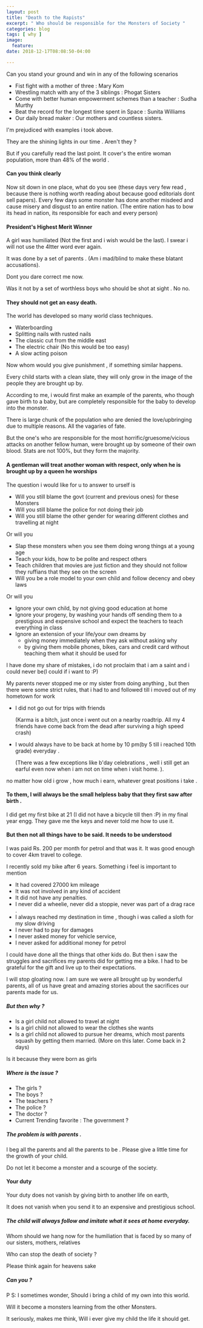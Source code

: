 ```yaml
---
layout: post
title: "Death to the Rapists"
excerpt: " Who should be responsible for the Monsters of Society "
categories: blog
tags: [ why ]
image:
  feature:
date: 2018-12-17T08:08:50-04:00

---
```


Can you stand your ground and win in any of the following scenarios
- Fist fight with a mother of three : Mary Kom
- Wrestling match with any of the 3 siblings : Phogat Sisters
- Come with better human empowerment schemes than a teacher : Sudha Murthy
- Beat the record for the longest time spent in Space : Sunita Williams
- Our daily bread maker : Our mothers and countless sisters.


I'm prejudiced with examples i took above.

They are the shining lights in our time . Aren't they ?

But if you carefully read the last point. It cover's the entire woman population,
more than 48% of the world .


#### Can you think clearly

Now sit down in one place, what do you see (these days very few read , because there is nothing worth reading about because good editorials dont sell papers).
Every few days some monster has done another misdeed and cause misery and disgust to an entire nation. (The entire nation has to bow its head in nation, its responsible for each and every person)



#### President's Highest Merit Winner

A girl was humiliated (Not the first and i wish would be the last). I swear i  will not use the 4ltter word ever again.

It was done by a set of parents . (Am i mad/blind to make these blatant accusations).

Dont you dare correct me now.

Was it not by a set of worthless boys who should be shot at sight .
No no.

#### They should not get an easy death.

The world has developed so many world class techniques.
- Waterboarding
- Splitting nails with rusted nails
- The classic cut from the middle east
- The electric chair (No this would be too easy)
- A slow acting poison

Now whom would you give punishment , if something similar happens.

Every child starts with a clean slate, they will only grow in the image of the people they are brought up by.

According to me, i would first make an example of the parents,
who though gave birth to a baby, but are completely responsible for the
baby to develop into the monster.


There is large chunk of the population who are denied the love/upbringing due to multiple reasons. All the vagaries of fate.

But the one's who are responsible for the most horrific/gruesome/vicious attacks on another
fellow human, were brought up by someone of their own blood.
Stats are not 100%, but they form the majority.


#### A gentleman will treat another woman with respect, only when he is brought up by a queen he worships




The question i would like for u to answer to urself is

- Will you still blame the govt (current and previous ones) for these Monsters
- Will you still blame the police for not doing their job
- Will you still blame the other gender for wearing different clothes and travelling at night

Or will you
- Slap these monsters when you see them doing wrong things at a young age
- Teach your kids, how to be polite and respect others
- Teach children that movies are just fiction and they should not follow they ruffians that they see on the screen
- Will you be a role model to your own child and follow decency and obey laws

Or will you
- Ignore your own child, by not giving good education at home
- Ignore your progeny, by washing your hands off sending them to a prestigious and expensive school and expect the teachers to teach everything in class
- Ignore an extension of your life/your own dreams by
  - giving money immediately when they ask without asking why
  - by giving them mobile phones, bikes, cars and credit card without teaching them what it should be used for



I have done my share of mistakes, i do not proclaim that i am a saint and i could never be(I could if i want to :P)


My parents never stopped me or my sister from doing anything , but then there were some strict rules, that i had to and followed till i moved out of my hometown for work
- I did not go out for trips with friends

  (Karma is a bitch, just once i went out on a nearby roadtrip. All my 4 friends have come back from the dead after surviving a high speed crash)
- I would always have to be back at home by 10 pm(by 5 till i reached 10th grade) everyday .

  (There was a few exceptions like b'day celebrations , well i still get an earful even now when i am not on time when i visit home. ).


no matter how old i grow , how much i earn, whatever great positions i take .

#### To them, I will always be the small helpless baby that they first saw after birth .



I did get my first bike at 21 (I did not have a bicycle till then :P) in my final year engg.
They gave me the keys and never told me how to use it.

#### But then not all things have to be said. It needs to be understood  

I was paid Rs. 200 per month for petrol and that was it. It was good enough to cover 4km travel to college.

I recently sold my bike after 6 years. Something i feel is important to mention
- It had covered 27000 km mileage
- It was not involved in any kind of accident
- It did not have any penalties.
- I never did a wheelie, never did a stoppie, never was part of a drag race .
- I always reached my destination in time , though i was called a sloth for my slow driving
- I never had to pay for damages
- I never asked money for vehicle service,
- I never asked for additional money for petrol

I could have done all the things that other kids do. But then i saw the struggles and sacrifices my parents did for getting me a bike. I had to be grateful for the gift and live up to their expectations.


I will stop gloating now. I am sure we were all brought up by wonderful parents,
  all of us have great and amazing stories about the sacrifices our parents made for us.



##### But then why ?
- Is a girl child not allowed to travel at night
- Is a girl child not allowed to wear the clothes she wants
- Is a girl child not allowed to pursue her dreams, which most parents squash by getting them married. (More on this later. Come back in 2 days)

Is it because they were born as girls

##### Where is the issue ?

- The girls ?
- The boys ?
- The teachers ?
- The police ?
- The doctor ?
- Current Trending favorite : The government ?

##### The problem is with parents .

I beg all the parents and all the parents to be .
Please give a little time for the growth of your child.


Do not let it become a monster and a scourge of the society.

#### Your duty

Your duty does not vanish by giving birth to another life on earth,

It does not vanish when you send it to an expensive and prestigious school.


##### The child will always follow and imitate what it sees at home everyday.

Whom should we hang now for the humiliation that is faced by so many of our sisters,
mothers, relatives

Who can stop the death of society ?

Please think again for heavens sake

##### Can you ?  

P S:
I sometimes wonder, Should i bring a child of my own into this world.

Will it become a monsters learning from the other Monsters.

It seriously, makes me think, Will i ever give my child the life it should get.
